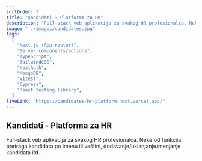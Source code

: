 ```yaml
---
sortOrder: 7
title: "Kandidati - Platforma za HR"
description: "Full-stack veb aplikacija za svakog HR profesionalca. Neke od funkcija: pretraga kandidata po imenu ili veštini, dodavanje/uklanjanje/menjanje kandidata itd."
image: "../images/candidates.jpg"
tags:
  [
    "Next.js (App router)",
    "Server components/actions",
    "TypeScript",
    "TailwindCSS",
    "NextAuth",
    "MongoDB",
    "Vitest",
    "Cypress",
    "React testing library",
  ]
liveLink: "https://candidates-hr-platform-next.vercel.app/"
---
```


## Kandidati - Platforma za HR

Full-stack veb aplikacija za svakog HR profesionalca. Neke od funkcija: pretraga kandidata po imenu ili veštini, dodavanje/uklanjanje/menjanje kandidata itd.
